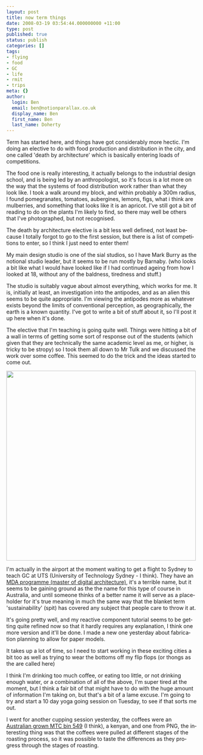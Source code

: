 ```yaml
---
layout: post
title: now term things
date: 2008-03-19 03:54:44.000000000 +11:00
type: post
published: true
status: publish
categories: []
tags:
- flying
- food
- GC
- life
- rmit
- trips
meta: {}
author:
  login: Ben
  email: ben@notionparallax.co.uk
  display_name: Ben
  first_name: Ben
  last_name: Doherty
---
```

<p><span lang="EN-GB">Term has started here, and things have got considerably more hectic. I'm doing an elective to do with food production and distribution in the city, and one called 'death by architecture' which is basically entering loads of competitions.</span></p>
<p ><span lang="EN-GB"><o:p> </o:p></span></p>
<p ><!--more--><span lang="EN-GB">The food one is really interesting, it actually belongs to the industrial design school, and is being led by an anthropologist, so it's focus is a lot more on the way that the systems of food distribution work rather than what they look like. I took a walk around my block, and within probably a 300m radius, I found pomegranates, tomatoes, aubergines, lemons, figs, what i think are mulberries, and something that looks like it is an apricot. I've still got a bit of reading to do on the plants I'm likely to find, so there may well be others that I've photographed, but not recognised.</span></p>
<p ><span lang="EN-GB"><o:p> </o:p></span></p>
<p ><span lang="EN-GB">The death by architecture elective is a bit less well defined, not least because I totally forgot to go to the first session, but there is a list of competitions to enter, so I think I just need to enter them!</span></p>
<p ><span lang="EN-GB"><o:p> </o:p></span></p>
<p ><span lang="EN-GB">My main design studio is one of the sial studios, so I have Mark Burry as the notional studio leader, but it seems to be run mostly by Barnaby. (who looks a bit like what I would have looked like if I had continued ageing from how I looked at 18, without any of the baldness, tiredness and stuff.)</span></p>
<p ><span lang="EN-GB"><o:p> </o:p></span></p>
<p ><span lang="EN-GB">The studio is suitably vague about almost everything, which works for me. It is, initially at least, an investigation into the antipodes, and as an alien this seems to be quite appropriate. I'm viewing the antipodes more as whatever exists beyond the limits of conventional perception, as geographically, the earth is a known quantity. I've got to write a bit of stuff about it, so I'll post it up here when it's done.</span></p>
<p ><span lang="EN-GB"><o:p> </o:p></span></p>
<p ><span lang="EN-GB">The elective that I'm teaching is going quite well. Things were hitting a bit of a wall in terms of getting some sort of response out of the students (which given that they are technically the same academic level as me, or higher, is tricky to be stropy) so I took them all down to Mr Tulk and we discussed the work over some coffee. This seemed to do the trick and the ideas started to come out.</span></p>
<p ><span lang="EN-GB"><o:p> <img src="{{ site.baseurl }}/assets/23sept021.jpg" width="500" /></o:p></span></p>
<p ><span lang="EN-GB">I'm actually in the airport at the moment waiting to get a flight to Sydney to teach GC at UTS (University of Technology Sydney - I think). They have an <a href="http://datasearch.uts.edu.au/dab/courses/architecture-details.cfm?spk_cd=C04220&amp;spk_ver_no=1" target="_blank">MDA programme (master of digital architecture)</a>, it's a terrible name, but it seems to be gaining ground as the the name for this type of course in Australia, and until someone thinks of a better name it will serve as a placeholder for it's true meaning in much the same way that the blanket term 'sustainability' (spit) has covered any subject that people care to throw it at.</span></p>
<p ><span lang="EN-GB">It's going pretty well, and my reactive component tutorial seems to be getting quite refined now so that it hardly requires any explanation, I think one more version and it'll be done. I made a new one yesterday about fabrication planning to allow for paper models. </span></p>
<p ><span lang="EN-GB">It takes up a lot of time, so I need to start working in these exciting cities a bit too as well as trying to wear the bottoms off my flip flops (or thongs as the are called here)</span></p>
<p ><span lang="EN-GB"><o:p> </o:p></span></p>
<p ><span lang="EN-GB">I think I'm drinking too much coffee, or eating too little, or not drinking enough water, or a combination of all of the above, I'm super tired at the moment, but I think a fair bit of that might have to do with the huge amount of information I'm taking on, but that's a bit of a lame excuse. I'm going to try and start a 10 day yoga going session on Tuesday, to see if that sorts me out.</span></p>
<p ><span lang="EN-GB"><o:p> </o:p></span></p>
<p ><span lang="EN-GB">I went for another cupping session yesterday, the coffees were an <a href="http://www.mountaintopcoffee.com.au/" target="_blank">Australian grown MTC bin 549</a> (I think), a kenyan, and one from PNG, the interesting thing was that the coffees were pulled at different stages of the roasting process, so it was possible to taste the differences as they progress through the stages of roasting.</span></p>
